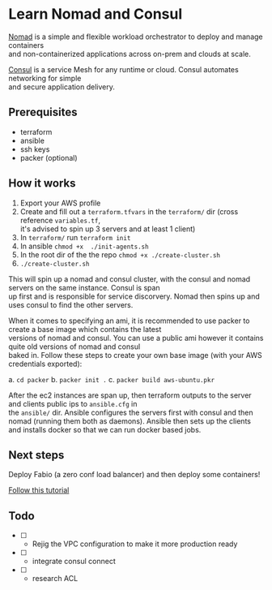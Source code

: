 # Learn Nomad and Consul

[Nomad](https://www.nomadproject.io/) is a simple and flexible workload orchestrator to deploy and manage containers \
and non-containerized applications across on-prem and clouds at scale.

[Consul](https://www.consul.io/) is a service Mesh for any runtime or cloud. Consul automates networking for simple \
and secure application delivery.

## Prerequisites

- terraform
- ansible
- ssh keys
- packer (optional)

## How it works

1. Export your AWS profile
2. Create and fill out a `terraform.tfvars` in the `terraform/` dir (cross reference `variables.tf`, \
it's advised to spin up 3 servers and at least 1 client)
3. In `terraform/` run `terraform init`
4. In ansible `chmod +x  ./init-agents.sh`
5. In the root dir of the the repo `chmod +x ./create-cluster.sh`
6. `./create-cluster.sh`

This will spin up a nomad and consul cluster, with the consul and nomad servers on the same instance. Consul is span \
up first and is responsible for service discorvery. Nomad then spins up and uses consul to find the other servers.

When it comes to specifying an ami, it is recommended to use packer to create a base image which contains the latest \
versions of nomad and consul. You can use a public ami however it contains quite old versions of nomad and consul \
baked in. Follow these steps to create your own base image (with your AWS credentials exported):

a. `cd packer`
b. `packer init .`
c. `packer build aws-ubuntu.pkr`

After the ec2 instances are span up, then terraform outputs to the server and clients public ips to `ansible.cfg` in \
the `ansible/` dir. Ansible configures the servers first with consul and then nomad (running them both as daemons).
Ansible then sets up the clients and installs docker so that we can run docker based jobs.

## Next steps

Deploy Fabio (a zero conf load balancer) and then deploy some containers! 

[Follow this tutorial](https://learn.hashicorp.com/tutorials/nomad/load-balancing-fabio?in=nomad/load-balancing)

## Todo

- [  ] - Rejig the VPC configuration to make it more production ready
- [  ] - integrate consul connect
- [  ] - research ACL

